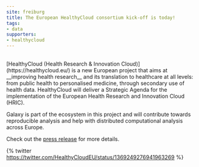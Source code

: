 ```yaml
---
site: freiburg
title: The European HealthyCloud consortium kick-off is today!
tags:
- data
supporters:
- healthycloud
---
```


<br>
[HealthyCloud (Health Research & Innovation Cloud)](https://healthycloud.eu/) is a new European project that aims at __improving health research__ and its translation to healthcare at all levels: from public health to personalised medicine, through secondary use of health data. HealthyCloud will deliver a Strategic Agenda for the implementation of the European Health Research and Innovation Cloud (HRIC).

Galaxy is part of the ecosystem in this project and will contribute towards reproducible analysis and help with distributed computational analysis across Europe.

Check out the [press release](https://inbe-login.bsc.es/www/docs/20210309_HealthyCloud-PR.pdf) for more details.


{% twitter https://twitter.com/HealthyCloudEU/status/1369249276941963269 %} 

